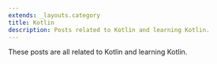 ```yaml
---
extends: _layouts.category
title: Kotlin
description: Posts related to Kotlin and learning Kotlin.
---
```


These posts are all related to Kotlin and learning Kotlin.
